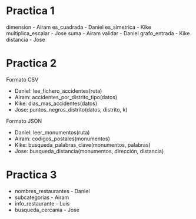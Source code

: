 # Practica 1
dimension - Airam
es_cuadrada - Daniel
es_simetrica - Kike
multiplica_escalar - Jose
suma - Airam
validar - Daniel
grafo_entrada - Kike
distancia - Jose

# Practica 2
Formato CSV
- Daniel: lee_fichero_accidentes(ruta)
- Airam: accidentes_por_distrito_tipo(datos)
- Kike: dias_mas_accidentes(datos)
- Jose: puntos_negros_distrito(datos, distrito, k)

Formato JSON
- Daniel: leer_monumentos(ruta)
- Airam: codigos_postales(monumentos)
- Kike: busqueda_palabras_clave(monumentos, palabras)
- Jose: busqueda_distancia(monumentos, dirección, distancia)


# Practica 3
+ nombres_restaurantes - Daniel
+ subcategorias - Airam
+ info_restaurante - Luis
+ busqueda_cercania - Jose